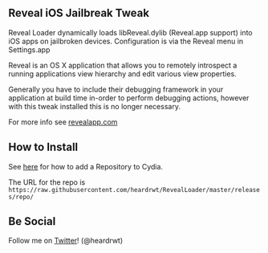 ## Reveal iOS Jailbreak Tweak 
Reveal Loader dynamically loads libReveal.dylib (Reveal.app support) into iOS apps on jailbroken devices. Configuration is via the Reveal menu in Settings.app

Reveal is an OS X application that allows you to remotely introspect a running applications view hierarchy and edit various view properties. 

Generally you have to include their debugging framework in your application at build time in-order to perform debugging actions, however with this tweak installed this is no longer necessary. 

For more info see [revealapp.com](http://revealapp.com)


## How to Install
See [here](http://www.ijailbreak.com/cydia/how-to-add-a-cydia-repository/) for how to add a Repository to Cydia.

The URL for the repo is `https://raw.githubusercontent.com/heardrwt/RevealLoader/master/releases/repo/`

## Be Social
Follow me on [Twitter](https://twitter.com/intent/follow?screen_name=heardrwt)! (@heardrwt)